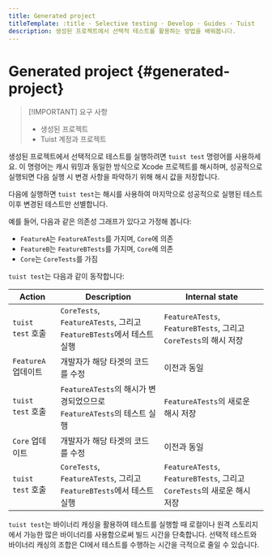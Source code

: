 ```yaml
---
title: Generated project
titleTemplate: :title · Selective testing · Develop · Guides · Tuist
description: 생성된 프로젝트에서 선택적 테스트를 활용하는 방법을 배워봅니다.
---
```


# Generated project {#generated-project}

> [!IMPORTANT] 요구 사항
>
> - <LocalizedLink href="/guides/develop/projects">생성된 프로젝트</LocalizedLink>
> - <LocalizedLink href="/server/introduction/accounts-and-projects">Tuist 계정과 프로젝트</LocalizedLink>

생성된 프로젝트에서 선택적으로 테스트를 실행하려면 `tuist test` 명령어를 사용하세요. 이 명령어는 <LocalizedLink href="/guides/develop/build/cache#cache-warming">캐시 워밍</LocalizedLink>과 동일한 방식으로 Xcode 프로젝트를 <LocalizedLink href="/guides/develop/projects/hashing">해시</LocalizedLink>하며, 성공적으로 실행되면 다음 실행 시 변경 사항을 파악하기 위해 해시 값을 저장합니다.

다음에 실행하면 `tuist test`는 해시를 사용하여 마지막으로 성공적으로 실행된 테스트 이후 변경된 테스트만 선별합니다.

예를 들어, 다음과 같은 의존성 그래프가 있다고 가정해 봅니다:

- `FeatureA`는 `FeatureATests`를 가지며, `Core`에 의존
- `FeatureB`는 `FeatureBTests`를 가지며, `Core`에 의존
- `Core`는 `CoreTests`를 가짐

`tuist test`는 다음과 같이 동작합니다:

| Action          | Description                                                | Internal state                                               |
| --------------- | ---------------------------------------------------------- | ------------------------------------------------------------ |
| `tuist test` 호출 | `CoreTests`, `FeatureATests`, 그리고 `FeatureBTests`에서 테스트 실행 | `FeatureATests`, `FeatureBTests`, 그리고 `CoreTests`의 해시 저장     |
| `FeatureA` 업데이트 | 개발자가 해당 타겟의 코드를 수정                                         | 이전과 동일                                                       |
| `tuist test` 호출 | `FeatureATests`의 해시가 변경되었으므로 `FeatureATests`의 테스트 실행       | `FeatureATests`의 새로운 해시 저장                                   |
| `Core` 업데이트     | 개발자가 해당 타겟의 코드를 수정                                         | 이전과 동일                                                       |
| `tuist test` 호출 | `CoreTests`, `FeatureATests`, 그리고 `FeatureBTests`에서 테스트 실행 | `FeatureATests`, `FeatureBTests`, 그리고 `CoreTests`의 새로운 해시 저장 |

`tuist test`는 바이너리 캐싱을 활용하여 테스트를 실행할 때 로컬이나 원격 스토리지에서 가능한 많은 바이너리를 사용함으로써 빌드 시간을 단축합니다. 선택적 테스트와 바이너리 캐싱의 조합은 CI에서 테스트를 수행하는 시간을 극적으로 줄일 수 있습니다.
